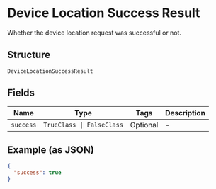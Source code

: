 
# Device Location Success Result

Whether the device location request was successful or not.

## Structure

`DeviceLocationSuccessResult`

## Fields

| Name | Type | Tags | Description |
|  --- | --- | --- | --- |
| `success` | `TrueClass \| FalseClass` | Optional | - |

## Example (as JSON)

```json
{
  "success": true
}
```

